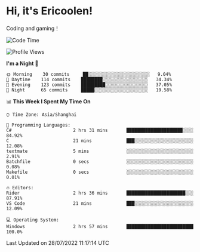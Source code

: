 # Hi, it's Ericoolen!
Coding and gaming！

<!--START_SECTION:waka-->
![Code Time](http://img.shields.io/badge/Code%20Time-341%20hrs%2014%20mins-blue)

![Profile Views](http://img.shields.io/badge/Profile%20Views-3-blue)

**I'm a Night 🦉** 

```text
🌞 Morning    30 commits     ██░░░░░░░░░░░░░░░░░░░░░░░   9.04% 
🌆 Daytime    114 commits    ████████░░░░░░░░░░░░░░░░░   34.34% 
🌃 Evening    123 commits    █████████░░░░░░░░░░░░░░░░   37.05% 
🌙 Night      65 commits     █████░░░░░░░░░░░░░░░░░░░░   19.58%

```


📊 **This Week I Spent My Time On** 

```text
⌚︎ Time Zone: Asia/Shanghai

💬 Programming Languages: 
C#                       2 hrs 31 mins       █████████████████████░░░░   84.92% 
C                        21 mins             ███░░░░░░░░░░░░░░░░░░░░░░   12.08% 
textmate                 5 mins              ░░░░░░░░░░░░░░░░░░░░░░░░░   2.91% 
Batchfile                0 secs              ░░░░░░░░░░░░░░░░░░░░░░░░░   0.08% 
Makefile                 0 secs              ░░░░░░░░░░░░░░░░░░░░░░░░░   0.01%

🔥 Editors: 
Rider                    2 hrs 36 mins       ██████████████████████░░░   87.91% 
VS Code                  21 mins             ███░░░░░░░░░░░░░░░░░░░░░░   12.09%

💻 Operating System: 
Windows                  2 hrs 57 mins       █████████████████████████   100.0%

```


 Last Updated on 28/07/2022 11:17:14 UTC
<!--END_SECTION:waka-->


